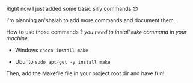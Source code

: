 Right now I just added some basic silly commands 😎


I'm planning an'shalah to add more commands and document them.

How to use those commands ?
*you need to install `make` command in your machine*

- Windows
`choco install make`

- Ubunto
`sudo apt-get -y install make`

Then, add the Makefile file in your project root dir and have fun!
